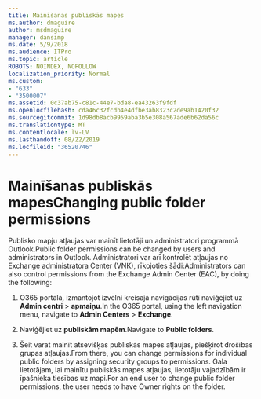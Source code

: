 ```yaml
---
title: Mainīšanas publiskās mapes
ms.author: dmaguire
author: msdmaguire
manager: dansimp
ms.date: 5/9/2018
ms.audience: ITPro
ms.topic: article
ROBOTS: NOINDEX, NOFOLLOW
localization_priority: Normal
ms.custom:
- "633"
- "3500007"
ms.assetid: 0c37ab75-c81c-44e7-bda8-ea43263f9fdf
ms.openlocfilehash: cda46c32fcdb4e4dfbe3ab8323c2de9ab1420f32
ms.sourcegitcommit: 1d98db8acb9959aba3b5e308a567ade6b62da56c
ms.translationtype: MT
ms.contentlocale: lv-LV
ms.lasthandoff: 08/22/2019
ms.locfileid: "36520746"
---
```

# <a name="changing-public-folder-permissions"></a><span data-ttu-id="5a70c-102">Mainīšanas publiskās mapes</span><span class="sxs-lookup"><span data-stu-id="5a70c-102">Changing public folder permissions</span></span>

<span data-ttu-id="5a70c-103">Publisko mapju atļaujas var mainīt lietotāji un administratori programmā Outlook.</span><span class="sxs-lookup"><span data-stu-id="5a70c-103">Public folder permissions can be changed by users and administrators in Outlook.</span></span> <span data-ttu-id="5a70c-104">Administratori var arī kontrolēt atļaujas no Exchange administratora Center (VNK), rīkojoties šādi:</span><span class="sxs-lookup"><span data-stu-id="5a70c-104">Administrators can also control permissions from the Exchange Admin Center (EAC), by doing the following:</span></span>
  
1. <span data-ttu-id="5a70c-105">O365 portālā, izmantojot izvēlni kreisajā navigācijas rūtī naviģējiet uz **Admin centri** \> **apmaiņu**.</span><span class="sxs-lookup"><span data-stu-id="5a70c-105">In the O365 portal, using the left navigation menu, navigate to **Admin Centers** \> **Exchange**.</span></span>

2. <span data-ttu-id="5a70c-106">Naviģējiet uz **publiskām mapēm**.</span><span class="sxs-lookup"><span data-stu-id="5a70c-106">Navigate to **Public folders**.</span></span>

3. <span data-ttu-id="5a70c-107">Šeit varat mainīt atsevišķas publiskās mapes atļaujas, piešķirot drošības grupas atļaujas.</span><span class="sxs-lookup"><span data-stu-id="5a70c-107">From there, you can change permissions for individual public folders by assigning security groups to permissions.</span></span> <span data-ttu-id="5a70c-108">Gala lietotājam, lai mainītu publiskās mapes atļaujas, lietotāju vajadzībām ir īpašnieka tiesības uz mapi.</span><span class="sxs-lookup"><span data-stu-id="5a70c-108">For an end user to change public folder permissions, the user needs to have Owner rights on the folder.</span></span>
